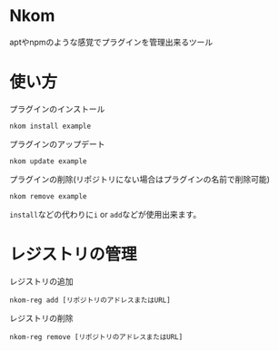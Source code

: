 # Nkom
aptやnpmのような感覚でプラグインを管理出来るツール
# 使い方
プラグインのインストール
```
nkom install example
```
プラグインのアップデート
```
nkom update example
```
プラグインの削除(リポジトリにない場合はプラグインの名前で削除可能)
```
nkom remove example
```
```install```などの代わりに```i``` or ```add```などが使用出来ます。
# レジストリの管理
レジストリの追加
```
nkom-reg add [リポジトリのアドレスまたはURL]
```
レジストリの削除
```
nkom-reg remove [リポジトリのアドレスまたはURL]
```

